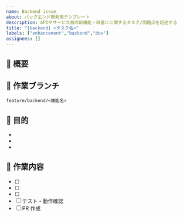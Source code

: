 ```yaml
---
name: Backend issue
about: バックエンド開発用テンプレート
description: APIやサービス側の新機能・改善にに関するタスク/問題点を記述する
title: "[backend] <タスク名>"
labels: ["enhancement","backend","dev"]
assignees: []
---
```


## 📝 概要

<!-- このタスクの内容を記述してください -->

## 🌱 作業ブランチ

`feature/backend/<機能名>`

## 🎯 目的
- 
- 
- 

## 📌 作業内容
- [ ] 
- [ ] 
- [ ] 
- [ ] テスト・動作確認
- [ ] PR 作成
